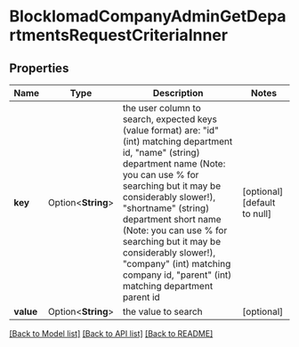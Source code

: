 # BlockIomadCompanyAdminGetDepartmentsRequestCriteriaInner

## Properties

Name | Type | Description | Notes
------------ | ------------- | ------------- | -------------
**key** | Option<**String**> | the user column to search, expected keys (value format) are:                                 \"id\" (int) matching department id,                                 \"name\" (string) department name (Note: you can use % for searching but it may be considerably slower!),                                 \"shortname\" (string) department short name (Note: you can use % for searching but it may be considerably slower!),                                 \"company\" (int) matching company id,                                 \"parent\" (int) matching department parent id | [optional][default to null]
**value** | Option<**String**> | the value to search | [optional]

[[Back to Model list]](../README.md#documentation-for-models) [[Back to API list]](../README.md#documentation-for-api-endpoints) [[Back to README]](../README.md)


